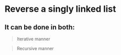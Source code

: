 # Reverse a singly linked list

## It can be done in both: 

> Iterative manner

> Recursive manner
